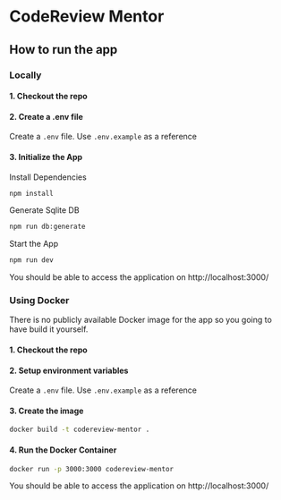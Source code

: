 # CodeReview Mentor

## How to run the app

### Locally 

#### 1. Checkout the repo

#### 2. Create a .env file
Create a `.env` file. Use `.env.example` as a reference

#### 3. Initialize the App

Install Dependencies
```bash
npm install
```  

Generate Sqlite DB  
```bash
npm run db:generate
```  

Start the App

```bash
npm run dev
```  

You should be able to access the application on http://localhost:3000/


### Using Docker
There is no publicly available Docker image for the app so you going to have build it yourself.

#### 1. Checkout the repo

#### 2. Setup environment variables
Create a `.env` file. Use `.env.example` as a reference

#### 3. Create the image

```bash
docker build -t codereview-mentor .
```

#### 4. Run the Docker Container
```bash
docker run -p 3000:3000 codereview-mentor
```

You should be able to access the application on http://localhost:3000/